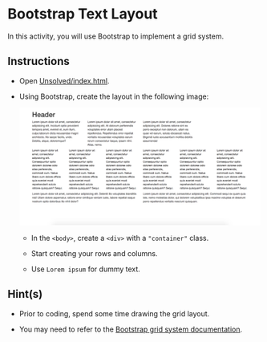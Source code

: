 # Bootstrap Text Layout

In this activity, you will use Bootstrap to implement a grid system.

## Instructions

* Open [Unsolved/index.html](Unsolved/index.html).

* Using Bootstrap, create the layout in the following image: 

  ![text-layout activity design](bootstrap-text-layout.png)

  * In the `<body>`, create a `<div>` with a `"container"` class.

  * Start creating your rows and columns.

  * Use `Lorem ipsum` for dummy text.

## Hint(s) 

* Prior to coding, spend some time drawing the grid layout.

* You may need to refer to the [Bootstrap grid system documentation](https://getbootstrap.com/docs/4.0/layout/grid/).